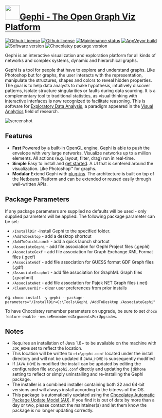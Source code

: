 # [<img src="https://cdn.jsdelivr.net/gh/dgalbraith/chocolatey-packages@368ae85553c5491c9c6867b0e1b3f02336389777/icons/gephi.png" width="48" height="48"/>Gephi - The Open Graph Viz Platform](https://chocolatey.org/packages/gephi)

[![Github License](https://img.shields.io/badge/Licenses-CDDL%201.0-blue.svg)](https://github.com/gephi/gephi/blob/master/cddl-1.0.txt)
[![Github license](https://img.shields.io/badge/GPLv3-blue.svg)](https://github.com/gephi/gephi/blob/master/gpl-3.0.txt)
[![Maintenance status](https://img.shields.io/badge/maintained%3F-yes-green.svg)](https://github.com/dgalbraith/chocolatey-packages/graphs/commit-activity)
[![AppVeyor build](https://img.shields.io/appveyor/ci/dgalbraith/chocolatey-packages)](https://ci.appveyor.com/project/dgalbraith/chocolatey-packages)
[![Software version](https://img.shields.io/badge/Source-v0.9.2-blue)](https://github.com/gephi/gephi/releases/tag/v0.9.2)
[![Chocolatey package version](https://img.shields.io/chocolatey/v/gephi?label=Chocolatey)](https://chocolatey.org/packages/gephi)

Gephi is an interactive visualization and exploration platform for all kinds of networks and complex systems, dynamic
and hierarchical graphs.

Gephi is a tool for people that have to explore and understand graphs. Like Photoshop but for graphs, the user interacts
with the representation, manipulate the structures, shapes and colors to reveal hidden properties. The goal is to help
data analysts to make hypothesis, intuitively discover patterns, isolate structure singularities or faults during data
sourcing. It is a complementary tool to traditional statistics, as visual thinking with interactive interfaces is now
recognized to facilitate reasoning. This is software for [Exploratory Data Analysis](http://en.wikipedia.org/wiki/Exploratory_data_analysis),
a paradigm appeared in the [Visual Analytics](http://en.wikipedia.org/wiki/Visual_Analytics) field of research.

![screenshot](https://cdn.jsdelivr.net/gh/dgalbraith/chocolatey-packages@368ae85553c5491c9c6867b0e1b3f02336389777/automatic/gephi/screenshot.png)

## Features

* **Fast** Powered by a built-in OpenGL engine, Gephi is able to push the envelope with very large networks. Visualize
networks up to a million elements. All actions (e.g. layout, filter, drag) run in real-time.
* **Simple** Easy to install and [get started](https://gephi.github.io/users/quick-start). A UI that is centered around
the visualization. Like Photoshop™ for graphs.
* **Modular** Extend Gephi with [plug-ins](https://gephi.org/plugins). The architecture is built on top of the Netbeans
Platform and can be extended or reused easily through well-written APIs.

## Package Parameters

If any package parameters are supplied no defaults will be used - only supplied parameters will be applied. The
following package parameter can be set:

* `/InstallDir`       -install Gephi to the specified folder.
* `/AddToDesktop`     - add a desktop shortcut
* `/AddToQuickLaunch` - add a quick launch shortcut
* `/AssociateGephi`   - add file association for Gephi Project files (.gephi)
* `/AssociateGexf`    - add file association for Graph Exchange XML Format files (.gexf)
* `/AssociateGdf`     - add file association for GUESS format GDF Graph files (.gdf)
* `/AssociateGraphml` - add file association for GraphML Graph files (.graphml)
* `/AssociateNet`     - add file association for Pajek NET Graph files (.net)
* `/CleanUserDir`     - clear user preferences from prior installs

eg. `choco install -y gephi --package-parameters="/InstallDir=C:\Tools\Gephi /AddToDesktop /AssociateGephi"`

To have Chocolatey remember parameters on upgrade, be sure to set `choco feature enable -n=useRememberedArgumentsForUpgrades`.

## Notes

* Requires an installation of Java 1.8+ to be available on the machine with `JDK_HOME` set to reflect the location.
* This location will be written to `etc\gephi.conf` located under the install directory and will not be updated if
  `JAVA_HOME` is subsequently modified
* If `JAVA_HOME` is modified the install can be updated by editing the configuration file `etc\gephi.conf` directly
  and updating the `jdkhome` setting to reflect or simply uninstalling and re-installing the Gephi package.
* The installer is a combined installer containing both 32 and 64-bit versions and will always install according to the
  bitness of the OS.
* This package is automatically updated using the [Chocolatey Automatic Package Update Model (AU)](https://github.com/majkinetor/au/blob/master/README.md).
  If you find it is out of date by more than a day or two, please contact the maintainer(s) and let them know the package is no longer updating correctly.